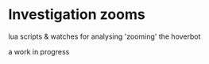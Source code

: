 # Investigation zooms
lua scripts & watches for analysing 'zooming' the hoverbot

a work in progress
